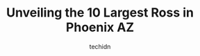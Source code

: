 ---
layout: ampstory
image: https://i0.wp.com/www.depkes.org/wp-content/uploads/2023/06/ross-0-in-phoenix-az-1685965259.jpeg?resize=640,853
author: techidn
featured: false
description: Discover the impressive array of Ross options in Phoenix AZ, where you can find 10 of the largest Ross establishments in the area. From renowned classics to hidden gems, Phoenix AZ offers a 
title: Unveiling the 10 Largest Ross in Phoenix AZ
cover:
   title: Unveiling the 10 Largest Ross in Phoenix AZ
   subtitle: Rickpate
   background: https://www.depkes.org/wp-content/uploads/2023/06/ross-0-in-phoenix-az-1685965259.jpeg

pages: 
 - layout: thirds
   top: <h1>#1 Ross Dress for Less</h1>
   bottom: "<p>This is by far the worst Ross I have ever been to! I get it its not a high end store and theres certain expectations that you have walking into this store. Never th</p>"
   background: https://www.depkes.org/wp-content/uploads/2023/06/ross-1-in-phoenix-az-1685965259.jpeg
   backgroundblur: true
 - layout: thirds
   top: <h1>#2 Ross Dress for Less</h1>
   bottom: "<p>2821 W Peoria Ave, Phoenix, AZ 85029, United States</p>"
   background: https://www.depkes.org/wp-content/uploads/2023/06/ross-2-in-phoenix-az-1685965260.jpeg
   cta:
      link: https://www.depkes.org/blog/unveiling-the-10-largest-ross-in-phoenix-az/
      text: Unveiling the 10 Largest Ross in Phoenix AZ
 - layout: thirds
   top: <h1>#3 Ross Dress for Less</h1>
   bottom: "<p>10835 N Tatum Blvd, Phoenix, AZ 85028, United States</p>"
   background: https://www.depkes.org/wp-content/uploads/2023/06/ross-3-in-phoenix-az-1685965260.jpeg
   cta:
      link: https://www.depkes.org/blog/unveiling-the-10-largest-ross-in-phoenix-az/
      text: Unveiling the 10 Largest Ross in Phoenix AZ
 - layout: thirds
   top: <h1>#4 Ross Dress for Less</h1>
   bottom: "<p>2040 E Baseline Rd, Phoenix, AZ 85042, United States</p>"
   background: https://images.unsplash.com/photo-1599422314077-f4dfdaa4cd09?ixlib=rb-4.0.3&ixid=MnwxMjA3fDB8MHxwaG90by1wYWdlfHx8fGVufDB8fHx8&auto=format&fit=crop&w=640&h=853&q=80
   cta:
      link: https://www.depkes.org/blog/unveiling-the-10-largest-ross-in-phoenix-az/
      text: Unveiling the 10 Largest Ross in Phoenix AZ
 - layout: thirds
   top: <h1>#5 Ross Dress for Less</h1>
   bottom: "<p>5000 S Arizona Mills Cir, Tempe, AZ 85282, United States</p>"
   background: https://images.unsplash.com/photo-1552083974-186346191183?ixlib=rb-4.0.3&ixid=MnwxMjA3fDB8MHxwaG90by1wYWdlfHx8fGVufDB8fHx8&auto=format&fit=crop&w=640&h=853&q=80
   cta:
      link: https://www.depkes.org/blog/unveiling-the-10-largest-ross-in-phoenix-az/
      text: Unveiling the 10 Largest Ross in Phoenix AZ
 - layout: thirds
   top: <h1>#6 Ross Dress for Less</h1>
   bottom: "<p>4509 E Thomas Rd, Phoenix, AZ 85018, United States</p>"
   background: https://images.unsplash.com/photo-1618005182384-a83a8bd57fbe?ixlib=rb-4.0.3&ixid=MnwxMjA3fDB8MHxwaG90by1wYWdlfHx8fGVufDB8fHx8&auto=format&fit=crop&w=640&h=853&q=80
   cta:
      link: https://www.depkes.org/blog/unveiling-the-10-largest-ross-in-phoenix-az/
      text: Unveiling the 10 Largest Ross in Phoenix AZ
 - layout: thirds
   top: <h1>#7 Ross Dress for Less</h1>
   bottom: "<p>3131 E Indian School Rd, Phoenix, AZ 85016, United States</p>"
   background: https://images.unsplash.com/photo-1534312527009-56c7016453e6?ixlib=rb-4.0.3&ixid=MnwxMjA3fDB8MHxwaG90by1wYWdlfHx8fGVufDB8fHx8&auto=format&fit=crop&w=640&h=853&q=80
   cta:
      link: https://www.depkes.org/blog/unveiling-the-10-largest-ross-in-phoenix-az/
      text: Unveiling the 10 Largest Ross in Phoenix AZ
 - layout: thirds
   middle: Continue reading...
   background: https://images.unsplash.com/photo-1595364397663-fca4f075d796?ixlib=rb-4.0.3&ixid=MnwxMjA3fDB8MHxwaG90by1wYWdlfHx8fGVufDB8fHx8&auto=format&fit=crop&w=640&h=853&q=80
   cta:
      link: https://www.depkes.org/blog/unveiling-the-10-largest-ross-in-phoenix-az/
      text: Unveiling the 10 Largest Ross in Phoenix AZ
      
---